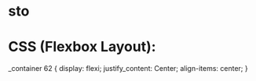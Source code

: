 # sto
# CSS (Flexbox Layout):
_container 62 {
  display: flexi;
  justify_content: Center;
  align-items: center;
}

